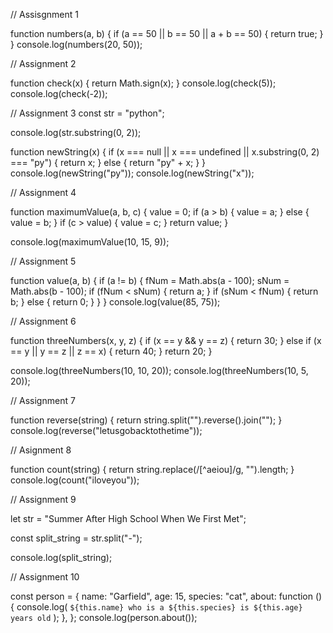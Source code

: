 // Assisgnment 1

function numbers(a, b) {
  if (a == 50 || b == 50 || a + b == 50) {
    return true;
  }
}
console.log(numbers(20, 50));

// Assignment 2

function check(x) {
  return Math.sign(x);
}
console.log(check(5));
console.log(check(-2));

// Assignment 3
const str = "python";

console.log(str.substring(0, 2));

function newString(x) {
  if (x === null || x === undefined || x.substring(0, 2) === "py") {
    return x;
  } else {
    return "py" + x;
  }
}
console.log(newString("py"));
console.log(newString("x"));

// Assignment 4

function maximumValue(a, b, c) {
  value = 0;
  if (a > b) {
    value = a;
  } else {
    value = b;
  }
  if (c > value) {
    value = c;
  }
  return value;
}

console.log(maximumValue(10, 15, 9));

// Assignment 5

function value(a, b) {
  if (a != b) {
    fNum = Math.abs(a - 100);
    sNum = Math.abs(b - 100);
    if (fNum < sNum) {
      return a;
    }
    if (sNum < fNum) {
      return b;
    } else {
      return 0;
    }
  }
}
console.log(value(85, 75));

// Assignment 6

function threeNumbers(x, y, z) {
  if (x == y && y == z) {
    return 30;
  } else if (x == y || y == z || z == x) {
    return 40;
  }
  return 20;
}

console.log(threeNumbers(10, 10, 20));
console.log(threeNumbers(10, 5, 20));

// Assignment 7

function reverse(string) {
  return string.split("").reverse().join("");
}
console.log(reverse("letusgobacktothetime"));

// Asignment 8

function count(string) {
  return string.replace(/[^aeiou]/g, "").length;
}
console.log(count("iloveyou"));

// Assignment 9

let str = "Summer After High School When We First Met";

const split_string = str.split("-");

console.log(split_string);

// Assignment 10

const person = {
  name: "Garfield",
  age: 15,
  species: "cat",
  about: function () {
    console.log(
      `${this.name} who is a ${this.species} is ${this.age} years old`
    );
  },
};
console.log(person.about());
